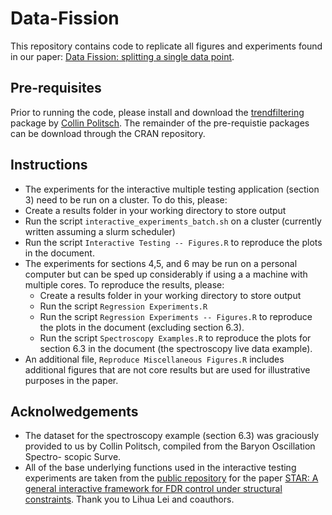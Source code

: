 # Data-Fission

This repository contains code to replicate all figures and experiments found in our paper: [Data Fission: splitting a single data point](https://arxiv.org/abs/2112.11079).

## Pre-requisites
Prior to running the code, please install and download the [trendfiltering](https://capolitsch.github.io/trendfiltering/) package by  [Collin Politsch](https://collinpolitsch.com/). The remainder of the pre-requistie packages can be download through the CRAN repository. 

## Instructions
* The experiments for the interactive multiple testing application (section 3) need to be run on a cluster. To do this, please:
 * Create a results folder in your working directory to store output
 * Run the script `interactive_experiments_batch.sh` on a cluster (currently written assuming a slurm scheduler)
 * Run the script `Interactive Testing -- Figures.R` to reproduce the plots in the document. 
* The experiments for sections 4,5, and 6 may be run on a personal computer but can be sped up considerably if using a a machine with multiple cores. To reproduce the results, please:
  * Create a results folder in your working directory to store output
  * Run the script `Regression Experiments.R`
  * Run the script `Regression Experiments -- Figures.R` to reproduce the plots in the document (excluding section 6.3). 
  * Run the script `Spectroscopy Examples.R` to reproduce the plots for section 6.3 in the document (the spectroscopy live data example). 
* An additional file, `Reproduce Miscellaneous Figures.R` includes additional figures that are not core results but are used for illustrative purposes in the paper. 



## Acknolwedgements
* The dataset for the spectroscopy example (section 6.3) was graciously provided to us by Collin Politsch, compiled from the Baryon Oscillation Spectro-
scopic Surve. 
* All of the base underlying functions used in the interactive testing experiments are taken from the [public repository](https://github.com/lihualei71/STAR) for the paper [STAR: A general interactive framework for FDR control under structural constraints](https://arxiv.org/pdf/1710.02776.pdf). Thank you to Lihua Lei and coauthors.
